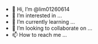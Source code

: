 - 👋 Hi, I’m @lim01260614
- 👀 I’m interested in ...
- 🌱 I’m currently learning  ...
- 💞️ I’m looking to collaborate on ...
- 📫 How to reach me ...

<!---
lim01260614/lim01260614 is a ✨ special ✨ repository because its `README.md` (this file) appears on your GitHub profile.
You can click the Preview link to take a look at your changes.
--->
